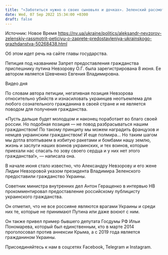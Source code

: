 ```yaml
---
title: "«Заботиться нужно о своих сыновьях и дочках». Зеленский рассмотрит петицию о запрете предоставления Невзорову украинского гражданства"
date: Wed, 07 Sep 2022 15:34:00 +0300
draft: false
---
```

Источник: Новое Время https://nv.ua/ukraine/politics/aleksandr-nevzorov-zelenskiy-rassmotrit-peticiyu-o-zaprete-predostavleniya-ukrainskogo-grazhdanstva-50268438.html


Об этом идет речь на сайте главы государства.

Петиция под названием Запрет предоставления гражданства приспешнику путина Невзорову О.Г. была зарегистрирована 8 июня. Ее автором является Шевченко Евгения Владимировна.

 Видео дня   

По словам автора петиции, негативная позиция Невзорова относительно убийств и изнасиловать украинцев неотъемлема для любого сознательного гражданина в своей стране и не является поводом для получения гражданства.

«Пусть дальше будет молодцом и наконец поработает во благо своей россии. Но подобная позиция — не повод разбрасываться нашим гражданством! По такому принципу мы можем наградить французов и немцев украинским гражданством! И еще полмира… Но таким шагом мы дотла втоптываем в избитую ракетами и бомбами нашу землю, жизнь и заслуги наших воинов украинских, и тех воинов, которые приехали нас спасать по зову своего сердца и у них нет этого гражданства!», — написала она.

В начале июня стало известно, что Александру Невзорову и его жене Лидии Невзоровой указом президента Владимира Зеленского предоставили гражданство Украины.

Советник министра внутренних дел Антон Геращенко в интервью НВ прокомментировал предоставление российскому публицисту украинского гражданства.

Он отметил, что не все россияне являются врагами Украины и среди них те, которые не принимают Путина или даже воюют с ним.

Он также привел пример бывшего депутата Госдумы РФ Ильи Пономарева, который был единственным, кто в марте 2014 проголосовал против аннексии Крыма, а с 2019 года является гражданином Украины.

Присоединяйтесь к нам в соцсетях Facebook, Telegram и Instagram.
